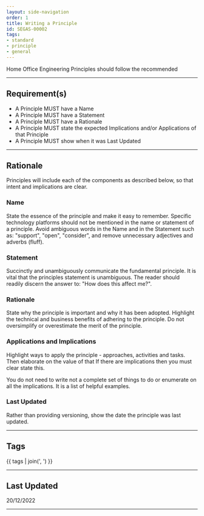 ```yaml
---
layout: side-navigation
order: 1
title: Writing a Principle
id: SEGAS-00002
tags:
- standard
- principle
- general
---
```


Home Office Engineering Principles should follow the recommended

---

## Requirement(s)

- A Principle MUST have a Name
- A Principle MUST have a Statement
- A Principle MUST have a Rationale
- A Principle MUST state the expected Implications and/or Applications of that Principle
- A Principle MUST show when it was Last Updated

---

## Rationale

Principles will include each of the components as described below, so that 
intent and implications are clear.

### Name

State the essence of the principle and make it easy to remember. Specific 
technology platforms should not be mentioned in the name or statement of a 
principle. Avoid ambiguous words in the Name and in the Statement such as: 
"support", "open", "consider", and remove unnecessary adjectives and adverbs 
(fluff).

### Statement

Succinctly and unambiguously communicate the fundamental principle. It is vital
that the principles statement is unambiguous. The reader should readily discern
the answer to: "How does this affect me?".

### Rationale

State why the principle is important and why it has been adopted. Highlight the
technical and business benefits of adhering to the principle. Do not 
oversimplify or overestimate the merit of the principle.

### Applications and Implications

Highlight ways to apply the principle - approaches, activities and tasks. 
Then elaborate on the value of that
If there are implications then you must clear state this.

You do not need to write not a complete set of things to do or enumerate on
all the implications. It is a list of helpful examples.

### Last Updated

Rather than providing versioning, show the date the principle was last updated.

---

## Tags

{{ tags | join(', ') }}

---

## Last Updated

20/12/2022

---
